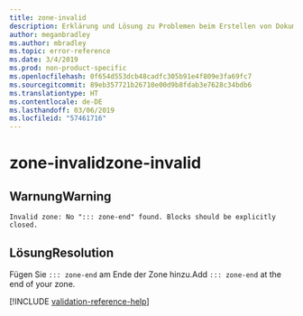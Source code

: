 ```yaml
---
title: zone-invalid
description: Erklärung und Lösung zu Problemen beim Erstellen von Dokumentationsartikeln – zone-invalid
author: meganbradley
ms.author: mbradley
ms.topic: error-reference
ms.date: 3/4/2019
ms.prod: non-product-specific
ms.openlocfilehash: 0f654d553dcb48cadfc305b91e4f809e3fa69fc7
ms.sourcegitcommit: 89eb357721b26710e00d9b8fdab3e7628c34bdb6
ms.translationtype: HT
ms.contentlocale: de-DE
ms.lasthandoff: 03/06/2019
ms.locfileid: "57461716"
---
```

# <a name="zone-invalid"></a><span data-ttu-id="468d7-103">zone-invalid</span><span class="sxs-lookup"><span data-stu-id="468d7-103">zone-invalid</span></span>

## <a name="warning"></a><span data-ttu-id="468d7-104">Warnung</span><span class="sxs-lookup"><span data-stu-id="468d7-104">Warning</span></span>

`Invalid zone: No "::: zone-end" found. Blocks should be explicitly closed.`

## <a name="resolution"></a><span data-ttu-id="468d7-105">Lösung</span><span class="sxs-lookup"><span data-stu-id="468d7-105">Resolution</span></span>

<span data-ttu-id="468d7-106">Fügen Sie `::: zone-end` am Ende der Zone hinzu.</span><span class="sxs-lookup"><span data-stu-id="468d7-106">Add `::: zone-end` at the end of your zone.</span></span>

<!--make sure to add this file to your includes folder and verify the path-->
[!INCLUDE [validation-reference-help](includes/validation-reference-help.md)]
